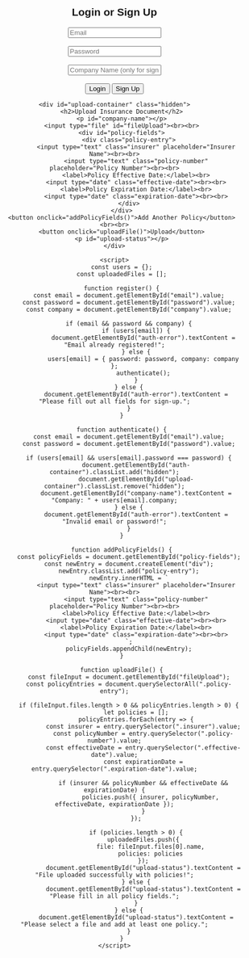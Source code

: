 <!DOCTYPE html>
<html lang="en">
<head>
    <meta charset="UTF-8">
    <meta name="viewport" content="width=device-width, initial-scale=1.0">
    <title>Login & Sign Up</title>
    <style>
        body { font-family: Arial, sans-serif; text-align: center; margin-top: 50px; }
        .hidden { display: none; }
    </style>
</head>
<body>
    <div id="auth-container">
        <h2>Login or Sign Up</h2>
        <input type="email" id="email" placeholder="Email"><br><br>
        <input type="password" id="password" placeholder="Password"><br><br>
        <input type="text" id="company" placeholder="Company Name (only for sign up)"><br><br>
        <button onclick="authenticate()">Login</button>
        <button onclick="register()">Sign Up</button>
        <p id="auth-error" style="color:red;"></p>
    </div>
    
    <div id="upload-container" class="hidden">
        <h2>Upload Insurance Document</h2>
        <p id="company-name"></p>
        <input type="file" id="fileUpload"><br><br>
        <div id="policy-fields">
            <div class="policy-entry">
                <input type="text" class="insurer" placeholder="Insurer Name"><br><br>
                <input type="text" class="policy-number" placeholder="Policy Number"><br><br>
                <label>Policy Effective Date:</label><br>
                <input type="date" class="effective-date"><br><br>
                <label>Policy Expiration Date:</label><br>
                <input type="date" class="expiration-date"><br><br>
            </div>
        </div>
        <button onclick="addPolicyFields()">Add Another Policy</button><br><br>
        <button onclick="uploadFile()">Upload</button>
        <p id="upload-status"></p>
    </div>

    <script>
        const users = {};
        const uploadedFiles = [];

        function register() {
            const email = document.getElementById("email").value;
            const password = document.getElementById("password").value;
            const company = document.getElementById("company").value;

            if (email && password && company) {
                if (users[email]) {
                    document.getElementById("auth-error").textContent = "Email already registered!";
                } else {
                    users[email] = { password: password, company: company };
                    authenticate();
                }
            } else {
                document.getElementById("auth-error").textContent = "Please fill out all fields for sign-up.";
            }
        }

        function authenticate() {
            const email = document.getElementById("email").value;
            const password = document.getElementById("password").value;
            
            if (users[email] && users[email].password === password) {
                document.getElementById("auth-container").classList.add("hidden");
                document.getElementById("upload-container").classList.remove("hidden");
                document.getElementById("company-name").textContent = "Company: " + users[email].company;
            } else {
                document.getElementById("auth-error").textContent = "Invalid email or password!";
            }
        }
        
        function addPolicyFields() {
            const policyFields = document.getElementById("policy-fields");
            const newEntry = document.createElement("div");
            newEntry.classList.add("policy-entry");
            newEntry.innerHTML = `
                <input type="text" class="insurer" placeholder="Insurer Name"><br><br>
                <input type="text" class="policy-number" placeholder="Policy Number"><br><br>
                <label>Policy Effective Date:</label><br>
                <input type="date" class="effective-date"><br><br>
                <label>Policy Expiration Date:</label><br>
                <input type="date" class="expiration-date"><br><br>
            `;
            policyFields.appendChild(newEntry);
        }
        
        function uploadFile() {
            const fileInput = document.getElementById("fileUpload");
            const policyEntries = document.querySelectorAll(".policy-entry");
            
            if (fileInput.files.length > 0 && policyEntries.length > 0) {
                let policies = [];
                policyEntries.forEach(entry => {
                    const insurer = entry.querySelector(".insurer").value;
                    const policyNumber = entry.querySelector(".policy-number").value;
                    const effectiveDate = entry.querySelector(".effective-date").value;
                    const expirationDate = entry.querySelector(".expiration-date").value;
                    
                    if (insurer && policyNumber && effectiveDate && expirationDate) {
                        policies.push({ insurer, policyNumber, effectiveDate, expirationDate });
                    }
                });
                
                if (policies.length > 0) {
                    uploadedFiles.push({
                        file: fileInput.files[0].name,
                        policies: policies
                    });
                    document.getElementById("upload-status").textContent = "File uploaded successfully with policies!";
                } else {
                    document.getElementById("upload-status").textContent = "Please fill in all policy fields.";
                }
            } else {
                document.getElementById("upload-status").textContent = "Please select a file and add at least one policy.";
            }
        }
    </script>
</body>
</html>
